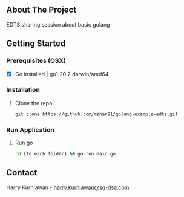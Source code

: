 <!-- ABOUT THE PROJECT -->

## About The Project

EDTS sharing session about basic golang

<!-- GETTING STARTED -->

## Getting Started

### Prerequisites (OSX)
- [x] Go installed | go1.20.2 darwin/amd64

### Installation
1. Clone the repo
   ```sh
   git clone https://github.com/mzhar91/golang-example-edts.git
   ```

### Run Application
1. Run go
   ```sh
   cd {to each folder} && go run main.go
   ```

<!-- CONTACT -->

## Contact

Harry Kurniawan - harry.kurniawan@sg-dsa.com